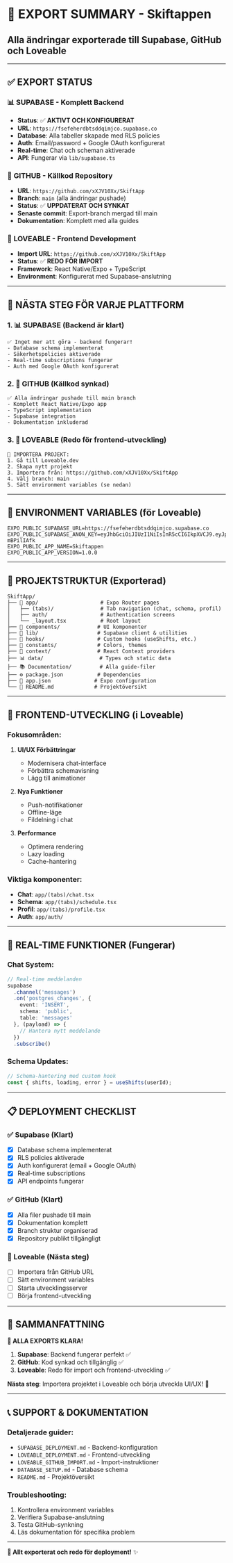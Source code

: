 # 🚀 EXPORT SUMMARY - Skiftappen
## Alla ändringar exporterade till Supabase, GitHub och Loveable

---

## ✅ EXPORT STATUS

### 📊 **SUPABASE** - Komplett Backend
- **Status**: ✅ **AKTIVT OCH KONFIGURERAT**
- **URL**: `https://fsefeherdbtsddqimjco.supabase.co`
- **Database**: Alla tabeller skapade med RLS policies
- **Auth**: Email/password + Google OAuth konfigurerat
- **Real-time**: Chat och scheman aktiverade
- **API**: Fungerar via `lib/supabase.ts`

### 📱 **GITHUB** - Källkod Repository  
- **URL**: `https://github.com/xXJV10Xx/SkiftApp`
- **Branch**: `main` (alla ändringar pushade)
- **Status**: ✅ **UPPDATERAT OCH SYNKAT**
- **Senaste commit**: Export-branch mergad till main
- **Dokumentation**: Komplett med alla guides

### 💎 **LOVEABLE** - Frontend Development
- **Import URL**: `https://github.com/xXJV10Xx/SkiftApp`
- **Status**: ✅ **REDO FÖR IMPORT**
- **Framework**: React Native/Expo + TypeScript
- **Environment**: Konfigurerat med Supabase-anslutning

---

## 🎯 NÄSTA STEG FÖR VARJE PLATTFORM

### 1. 📊 **SUPABASE** (Backend är klart)
```
✅ Inget mer att göra - backend fungerar!
- Database schema implementerat
- Säkerhetspolicies aktiverade  
- Real-time subscriptions fungerar
- Auth med Google OAuth konfigurerat
```

### 2. 📱 **GITHUB** (Källkod synkad)
```
✅ Alla ändringar pushade till main branch
- Komplett React Native/Expo app
- TypeScript implementation
- Supabase integration
- Dokumentation inkluderad
```

### 3. 💎 **LOVEABLE** (Redo för frontend-utveckling)
```
🚀 IMPORTERA PROJEKT:
1. Gå till Loveable.dev
2. Skapa nytt projekt
3. Importera från: https://github.com/xXJV10Xx/SkiftApp
4. Välj branch: main
5. Sätt environment variables (se nedan)
```

---

## 🔑 ENVIRONMENT VARIABLES (för Loveable)

```env
EXPO_PUBLIC_SUPABASE_URL=https://fsefeherdbtsddqimjco.supabase.co
EXPO_PUBLIC_SUPABASE_ANON_KEY=eyJhbGciOiJIUzI1NiIsInR5cCI6IkpXVCJ9.eyJpc3MiOiJzdXBhYmFzZSIsInJlZiI6ImZzZWZlaGVyZGJ0c2RkcWltamNvIiwicm9sZSI6ImFub24iLCJpYXQiOjE3NTI3ODUwNDcsImV4cCI6MjA2ODM2MTA0N30.YEltOJVQU6Ox5YrkZJGzbMiojyQClkFwG-mBPilIAfk
EXPO_PUBLIC_APP_NAME=Skiftappen
EXPO_PUBLIC_APP_VERSION=1.0.0
```

---

## 📱 PROJEKTSTRUKTUR (Exporterad)

```
SkiftApp/
├── 📱 app/                    # Expo Router pages
│   ├── (tabs)/               # Tab navigation (chat, schema, profil)
│   ├── auth/                 # Authentication screens
│   └── _layout.tsx           # Root layout
├── 🧩 components/            # UI komponenter
├── 🔧 lib/                   # Supabase client & utilities
├── 🎣 hooks/                 # Custom hooks (useShifts, etc.)
├── 🎨 constants/             # Colors, themes
├── 📝 context/               # React Context providers
├── 📊 data/                  # Types och static data
├── 📚 Documentation/         # Alla guide-filer
├── ⚙️ package.json           # Dependencies
├── 🔧 app.json              # Expo configuration
└── 📖 README.md             # Projektöversikt
```

---

## 🎨 FRONTEND-UTVECKLING (i Loveable)

### Fokusområden:
1. **UI/UX Förbättringar**
   - Modernisera chat-interface
   - Förbättra schemavisning
   - Lägg till animationer

2. **Nya Funktioner**
   - Push-notifikationer
   - Offline-läge
   - Fildelning i chat

3. **Performance**
   - Optimera rendering
   - Lazy loading
   - Cache-hantering

### Viktiga komponenter:
- **Chat**: `app/(tabs)/chat.tsx`
- **Schema**: `app/(tabs)/schedule.tsx`  
- **Profil**: `app/(tabs)/profile.tsx`
- **Auth**: `app/auth/`

---

## 🔄 REAL-TIME FUNKTIONER (Fungerar)

### Chat System:
```typescript
// Real-time meddelanden
supabase
  .channel('messages')
  .on('postgres_changes', { 
    event: 'INSERT', 
    schema: 'public', 
    table: 'messages' 
  }, (payload) => {
    // Hantera nytt meddelande
  })
  .subscribe()
```

### Schema Updates:
```typescript
// Schema-hantering med custom hook
const { shifts, loading, error } = useShifts(userId);
```

---

## 📋 DEPLOYMENT CHECKLIST

### ✅ Supabase (Klart)
- [x] Database schema implementerat
- [x] RLS policies aktiverade
- [x] Auth konfigurerat (email + Google OAuth)
- [x] Real-time subscriptions
- [x] API endpoints fungerar

### ✅ GitHub (Klart)  
- [x] Alla filer pushade till main
- [x] Dokumentation komplett
- [x] Branch struktur organiserad
- [x] Repository publikt tillgängligt

### 🚀 Loveable (Nästa steg)
- [ ] Importera från GitHub URL
- [ ] Sätt environment variables
- [ ] Starta utvecklingsserver
- [ ] Börja frontend-utveckling

---

## 🎉 SAMMANFATTNING

**🎯 ALLA EXPORTS KLARA!**

1. **Supabase**: Backend fungerar perfekt ✅
2. **GitHub**: Kod synkad och tillgänglig ✅  
3. **Loveable**: Redo för import och frontend-utveckling ✅

**Nästa steg**: Importera projektet i Loveable och börja utveckla UI/UX! 🎨

---

## 📞 SUPPORT & DOKUMENTATION

### Detaljerade guider:
- `SUPABASE_DEPLOYMENT.md` - Backend-konfiguration
- `LOVEABLE_DEPLOYMENT.md` - Frontend-utveckling  
- `LOVEABLE_GITHUB_IMPORT.md` - Import-instruktioner
- `DATABASE_SETUP.md` - Database schema
- `README.md` - Projektöversikt

### Troubleshooting:
1. Kontrollera environment variables
2. Verifiera Supabase-anslutning
3. Testa GitHub-synkning
4. Läs dokumentation för specifika problem

---

**🚀 Allt exporterat och redo för deployment!** ✨